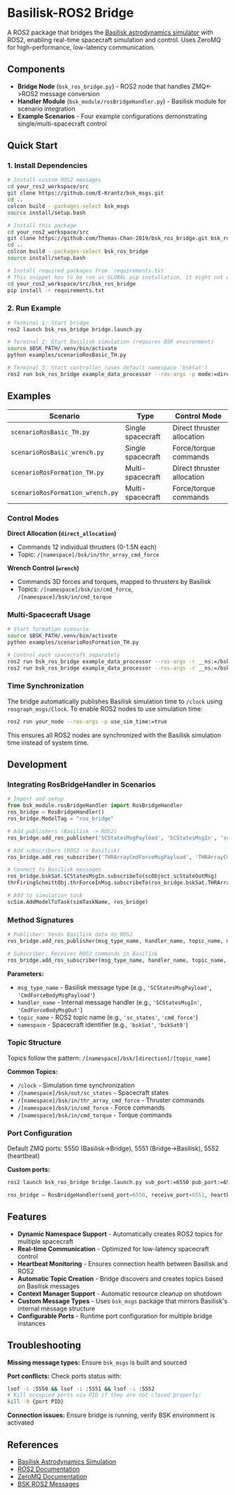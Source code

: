 # Basilisk-ROS2 Bridge

A ROS2 package that bridges the [Basilisk astrodynamics simulator](https://hanspeterschaub.info/basilisk/) with ROS2, enabling real-time spacecraft simulation and control. Uses ZeroMQ for high-performance, low-latency communication.

## Components

- **Bridge Node** (`bsk_ros_bridge.py`) - ROS2 node that handles ZMQ<->ROS2 message conversion
- **Handler Module** (`bsk_module/rosBridgeHandler.py`) - Basilisk module for scenario integration
- **Example Scenarios** - Four example configurations demonstrating single/multi-spacecraft control

## Quick Start

### 1. Install Dependencies

```bash
# Install custom ROS2 messages
cd your_ros2_workspace/src
git clone https://github.com/E-Krantz/bsk_msgs.git
cd ..
colcon build --packages-select bsk_msgs
source install/setup.bash

# Install this package
cd your_ros2_workspace/src
git clone https://github.com/Thomas-Chan-2019/bsk_ros_bridge.git bsk_ros_bridge
cd ..
colcon build --packages-select bsk_ros_bridge
source install/setup.bash

# Install required packages from `requirements.txt`
# This snippet has to be run as GLOBAL pip installation, it might not work within virtual environments (e.g., python venv, conda env).
cd your_ros2_workspace/src/bsk_ros_bridge
pip install -r requirements.txt

```

### 2. Run Example

```bash
# Terminal 1: Start bridge
ros2 launch bsk_ros_bridge bridge.launch.py

# Terminal 2: Start Basilisk simulation (requires BSK environment)
source $BSK_PATH/.venv/bin/activate
python examples/scenarioRosBasic_TH.py

# Terminal 3: Start controller (uses default namespace 'bskSat')
ros2 run bsk_ros_bridge example_data_processor --ros-args -p mode:=direct_allocation
```

## Examples

| Scenario | Type | Control Mode |
|----------|------|--------------|
| `scenarioRosBasic_TH.py` | Single spacecraft | Direct thruster allocation |
| `scenarioRosBasic_wrench.py` | Single spacecraft | Force/torque commands |
| `scenarioRosFormation_TH.py` | Multi-spacecraft | Direct thruster allocation |
| `scenarioRosFormation_wrench.py` | Multi-spacecraft | Force/torque commands |

### Control Modes

**Direct Allocation (`direct_allocation`)**
- Commands 12 individual thrusters (0-1.5N each)
- Topic: `/[namespace]/bsk/in/thr_array_cmd_force`

**Wrench Control (`wrench`)**
- Commands 3D forces and torques, mapped to thrusters by Basilisk
- Topics: `/[namespace]/bsk/in/cmd_force`, `/[namespace]/bsk/in/cmd_torque`

### Multi-Spacecraft Usage

```bash
# Start formation scenario
source $BSK_PATH/.venv/bin/activate
python examples/scenarioRosFormation_TH.py

# Control each spacecraft separately
ros2 run bsk_ros_bridge example_data_processor --ros-args -r __ns:=/bskSat0 -p mode:=direct_allocation
ros2 run bsk_ros_bridge example_data_processor --ros-args -r __ns:=/bskSat1 -p mode:=direct_allocation
```

### Time Synchronization

The bridge automatically publishes Basilisk simulation time to `/clock` using `rosgraph_msgs/Clock`. To enable ROS2 nodes to use simulation time:

```bash
ros2 run your_node --ros-args -p use_sim_time:=true
```

This ensures all ROS2 nodes are synchronized with the Basilisk simulation time instead of system time.

## Development

### Integrating RosBridgeHandler in Scenarios

```python
# Import and setup
from bsk_module.rosBridgeHandler import RosBridgeHandler
ros_bridge = RosBridgeHandler()
ros_bridge.ModelTag = "ros_bridge"

# Add publishers (Basilisk -> ROS2)
ros_bridge.add_ros_publisher('SCStatesMsgPayload', 'SCStatesMsgIn', 'sc_states', 'bskSat')

# Add subscribers (ROS2 -> Basilisk)  
ros_bridge.add_ros_subscriber('THRArrayCmdForceMsgPayload', 'THRArrayCmdForceMsgOut', 'thr_array_cmd_force', 'bskSat')

# Connect to Basilisk messages
ros_bridge.bskSat.SCStatesMsgIn.subscribeTo(scObject.scStateOutMsg)
thrFiringSchmittObj.thrForceInMsg.subscribeTo(ros_bridge.bskSat.THRArrayCmdForceMsgOut)

# Add to simulation task
scSim.AddModelToTask(simTaskName, ros_bridge)
```

### Method Signatures

```python
# Publisher: Sends Basilisk data to ROS2
ros_bridge.add_ros_publisher(msg_type_name, handler_name, topic_name, namespace)

# Subscriber: Receives ROS2 commands in Basilisk
ros_bridge.add_ros_subscriber(msg_type_name, handler_name, topic_name, namespace)
```

**Parameters:**
- `msg_type_name` - Basilisk message type (e.g., `'SCStatesMsgPayload'`, `'CmdForceBodyMsgPayload'`)
- `handler_name` - Internal message handler (e.g., `'SCStatesMsgIn'`, `'CmdForceBodyMsgOut'`)
- `topic_name` - ROS2 topic name (e.g., `'sc_states'`, `'cmd_force'`)
- `namespace` - Spacecraft identifier (e.g., `'bskSat'`, `'bskSat0'`)

### Topic Structure

Topics follow the pattern: `/[namespace]/bsk/[direction]/[topic_name]`

**Common Topics:**
- `/clock` - Simulation time synchronization
- `/[namespace]/bsk/out/sc_states` - Spacecraft states  
- `/[namespace]/bsk/in/thr_array_cmd_force` - Thruster commands
- `/[namespace]/bsk/in/cmd_force` - Force commands
- `/[namespace]/bsk/in/cmd_torque` - Torque commands

### Port Configuration

Default ZMQ ports: 5550 (Basilisk->Bridge), 5551 (Bridge->Basilisk), 5552 (heartbeat)

**Custom ports:**
```bash
ros2 launch bsk_ros_bridge bridge.launch.py sub_port:=6550 pub_port:=6551 heartbeat_port:=6552
```

```python
ros_bridge = RosBridgeHandler(send_port=6550, receive_port=6551, heartbeat_port=6552)
```

## Features

- **Dynamic Namespace Support** - Automatically creates ROS2 topics for multiple spacecraft
- **Real-time Communication** - Optimized for low-latency spacecraft control
- **Heartbeat Monitoring** - Ensures connection health between Basilisk and ROS2
- **Automatic Topic Creation** - Bridge discovers and creates topics based on Basilisk messages
- **Context Manager Support** - Automatic resource cleanup on shutdown
- **Custom Message Types** - Uses `bsk_msgs` package that mirrors Basilisk's internal message structure
- **Configurable Ports** - Runtime port configuration for multiple bridge instances

## Troubleshooting

**Missing message types:** Ensure `bsk_msgs` is built and sourced

**Port conflicts:** Check ports status with: 
```bash
lsof -i :5550 && lsof -i :5551 && lsof -i :5552
# Kill occupied ports via PID if they are not closed properly:
kill -9 {port PID}
```

**Connection issues:** Ensure bridge is running, verify BSK environment is activated

## References

- [Basilisk Astrodynamics Simulation](https://hanspeterschaub.info/basilisk/)
- [ROS2 Documentation](https://www.ros.org/)
- [ZeroMQ Documentation](https://zeromq.org/)
- [BSK ROS2 Messages](https://github.com/E-Krantz/bsk_msgs.git)
